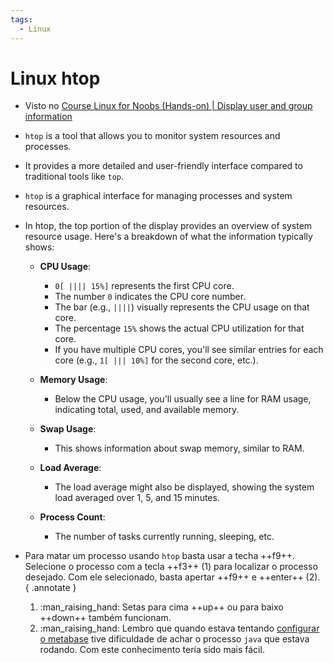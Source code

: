 ```yaml
---
tags:
  - Linux
---
```


# Linux htop

- Visto no [Course Linux for Noobs (Hands-on) | Display user and group information](20250402_course_linux_for_noobs_hands_on_display_user_and_group_information.md)
- `htop` is a tool that allows you to monitor system resources and processes.
- It provides a more detailed and user-friendly interface compared to traditional tools like `top`.
- `htop` is a graphical interface for managing processes and system resources.

- In htop, the top portion of the display provides an overview of system resource usage.
Here's a breakdown of what the information typically shows:

    - **CPU Usage**:
        - `0[ |||| 15%]` represents the first CPU core.
        - The number `0` indicates the CPU core number.
        - The bar (e.g., `||||`) visually represents the CPU usage on that core.
        - The percentage `15%` shows the actual CPU utilization for that core.
        - If you have multiple CPU cores, you'll see similar entries for each core (e.g., `1[ ||| 10%]` for the second core, etc.).

    - **Memory Usage**:
        - Below the CPU usage, you'll usually see a line for RAM usage, indicating total, used, and available memory.

    - **Swap Usage**:
        - This shows information about swap memory, similar to RAM.

    - **Load Average**:
        - The load average might also be displayed, showing the system load averaged over 1, 5, and 15 minutes.

    - **Process Count**:
        - The number of tasks currently running, sleeping, etc.

- Para matar um processo usando `htop` basta usar a techa ++f9++. Selecione o processo com a tecla ++f3++ (1) para localizar o processo desejado. Com ele selecionado, basta apertar ++f9++ e ++enter++ (2).
{ .annotate }

    1. :man_raising_hand: Setas para cima ++up++ ou para baixo ++down++ também funcionam.
    2. :man_raising_hand: Lembro que quando estava tentando [configurar o metabase](https://github.com/splor-mg/projetos/issues/18) tive dificuldade de achar o processo `java` que estava rodando. Com este conhecimento teria sido mais fácil.
